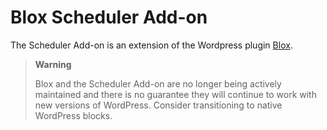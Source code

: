 # Blox Scheduler Add-on

The Scheduler Add-on is an extension of the Wordpress plugin [Blox](https://github.com/ndiego/blox).

> **Warning**
> 
> Blox and the Scheduler Add-on are no longer being actively maintained and there is no guarantee they will continue to work with new versions of WordPress. Consider transitioning to native WordPress blocks.
